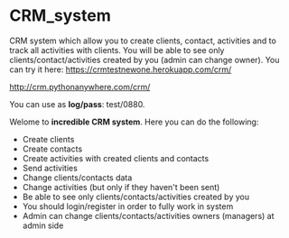 # CRM_system
CRM system which allow you to create clients, contact, activities and to track all activities with clients.
You will be able to see only clients/contact/activities created by you (admin can change owner).
You can try it here:
https://crmtestnewone.herokuapp.com/crm/

http://crm.pythonanywhere.com/crm/

You can use as **log/pass**: test/0880.

Welome to **incredible CRM system**.
Here you can do the following:
 
  * Create clients
  * Create contacts
  * Create activities with created clients and contacts
  * Send activities
  * Change clients/contacts data
  * Change activities (but only if they haven't been sent)
  * Be able to see only clients/contacts/activities created by you
  * You should login/register in order to fully work in system
  * Admin can change clients/contacts/activities owners (managers) at admin side
